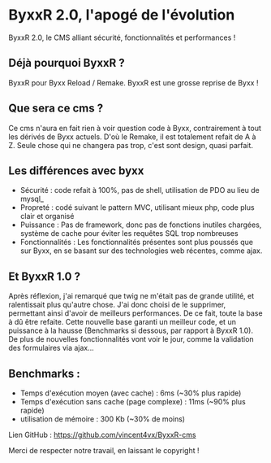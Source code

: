 # ByxxR 2.0, l'apogé de l'évolution

ByxxR 2.0, le CMS alliant sécurité, fonctionnalités et performances !

## Déjà pourquoi ByxxR ?
 ByxxR pour Byxx Reload / Remake. ByxxR est une grosse reprise de Byxx !

## Que sera ce cms ?
 Ce cms n'aura en fait rien à voir question code à Byxx, contrairement à tout les dérivés de Byxx actuels.
 D'où le Remake, il est totalement refait de A à Z.
 Seule chose qui ne changera pas trop, c'est sont design, quasi parfait.

## Les différences avec byxx
 - Sécurité : code refait à 100%, pas de shell, utilisation de PDO au lieu de mysql_
 - Propreté : codé suivant le pattern MVC, utilisant mieux php, code plus clair et organisé
 - Puissance : Pas de framework, donc pas de fonctions inutiles chargées, système de cache pour éviter les requêtes SQL trop nombreuses
 - Fonctionnalités : Les fonctionnalités présentes sont plus poussés que sur Byxx, en se basant sur des technologies web récentes, comme ajax.

## Et ByxxR 1.0 ?
 Après réflexion, j'ai remarqué que twig ne m'était pas de grande utilité, et ralentissait plus qu'autre chose.
 J'ai donc choisi de le supprimer, permettant ainsi d'avoir de meilleurs performances. De ce fait, toute la base à dû être refaite.
 Cette nouvelle base garanti un meilleur code, et un puissance à la hausse (Benchmarks si dessous, par rapport à ByxxR 1.0).
 De plus de nouvelles fonctionnalités vont voir le jour, comme la validation des formulaires via ajax...
 
## Benchmarks :
- Temps d'exécution moyen (avec cache) : 6ms (~30% plus rapide)
- Temps d'exécution sans cache (page complexe) : 11ms (~90% plus rapide)
- utilisation de mémoire : 300 Kb (~30% de moins)
 
 Lien GitHub : https://github.com/vincent4vx/ByxxR-cms
 
 Merci de respecter notre travail, en laissant le copyright !

